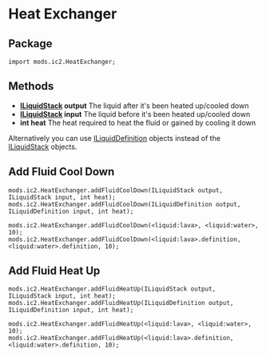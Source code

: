 # Heat Exchanger

## Package
`import mods.ic2.HeatExchanger;`

## Methods
- **[ILiquidStack](/Vanilla/Liquids/ILiquidStack/) output** The liquid after it's been heated up/cooled down
- **[ILiquidStack](/Vanilla/Liquids/ILiquidStack/) input** The liquid before it's been heated up/cooled down
- **int heat** The heat required to heat the fluid or gained by cooling it down

Alternatively you can use [ILiquidDefinition](/Vanilla/Liquids/ILiquidDefinition) objects instead of the [ILiquidStack](/Vanilla/Liquids/ILiquidStack/) objects.

## Add Fluid Cool Down

```
mods.ic2.HeatExchanger.addFluidCoolDown(ILiquidStack output, ILiquidStack input, int heat);
mods.ic2.HeatExchanger.addFluidCoolDown(ILiquidDefinition output, ILiquidDefinition input, int heat);

mods.ic2.HeatExchanger.addFluidCoolDown(<liquid:lava>, <liquid:water>, 10);
mods.ic2.HeatExchanger.addFluidCoolDown(<liquid:lava>.definition, <liquid:water>.definition, 10);
```

## Add Fluid Heat Up

```
mods.ic2.HeatExchanger.addFluidHeatUp(ILiquidStack output, ILiquidStack input, int heat);
mods.ic2.HeatExchanger.addFluidHeatUp(ILiquidDefinition output, ILiquidDefinition input, int heat);

mods.ic2.HeatExchanger.addFluidHeatUp(<liquid:lava>, <liquid:water>, 10);
mods.ic2.HeatExchanger.addFluidHeatUp(<liquid:lava>.definition, <liquid:water>.definition, 10);
```
